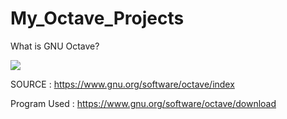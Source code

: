 # My_Octave_Projects


What is GNU Octave?

![](https://github.com/AlexandrosPanag/My_Octave_Projects/blob/main/image_2021-06-30_030946.png)



SOURCE : https://www.gnu.org/software/octave/index




Program Used : https://www.gnu.org/software/octave/download
